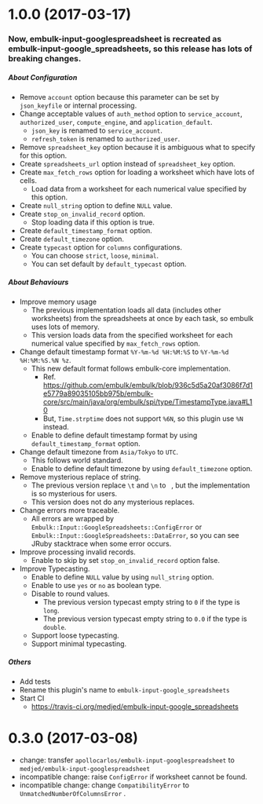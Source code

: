 1.0.0 (2017-03-17)
==================

### Now, embulk-input-googlespreadsheet is recreated as embulk-input-google_spreadsheets, so this release has **lots of breaking changes**.

##### About Configuration
- Remove `account` option because this parameter can be set by `json_keyfile` or internal processing.
- Change acceptable values of `auth_method` option to `service_account`, `authorized_user`, `compute_engine`, and `application_default`.
  - `json_key` is renamed to `service_account`.
  - `refresh_token` is renamed to `authorized_user`.
- Remove `spreadsheet_key` option because it is ambiguous what to specify for this option.
- Create `spreadsheets_url` option instead of `spreadsheet_key` option.
- Create `max_fetch_rows` option for loading a worksheet which have lots of cells.
  - Load data from a worksheet for each numerical value specified by this option.
- Create `null_string` option to define `NULL` value.
- Create `stop_on_invalid_record` option.
  - Stop loading data if this option is true.
- Create `default_timestamp_format` option.
- Create `default_timezone` option.
- Create `typecast` option for `columns` configurations.
  - You can choose `strict`, `loose`, `minimal`.
  - You can set default by `default_typecast` option.

##### About Behaviours
- Improve memory usage
  - The previous implementation loads all data (includes other worksheets) from the spreadsheets at once by each task, so embulk uses lots of memory.
  - This version loads data from the specified worksheet for each numerical value specified by `max_fetch_rows` option.
- Change default timestamp format `%Y-%m-%d %H:%M:%S` to `%Y-%m-%d %H:%M:%S.%N %z`.
  - This new default format follows embulk-core implementation.
    - Ref. https://github.com/embulk/embulk/blob/936c5d5a20af3086f7d1e5779a89035105bb975b/embulk-core/src/main/java/org/embulk/spi/type/TimestampType.java#L10
    - But, `Time.strptime` does not support `%6N`, so this plugin use `%N` instead.
  - Enable to define default timestamp format by using `default_timestamp_format` option.
- Change default timezone from `Asia/Tokyo` to `UTC`.
  - This follows world standard.
  - Enable to define default timezone by using `default_timezone` option.
- Remove mysterious replace of string.
  - The previous version replace `\t` and `\n` to ` `, but the implementation is so mysterious for users.
  - This version does not do any mysterious replaces.
- Change errors more traceable.
  - All errors are wrapped by `Embulk::Input::GoogleSpreadsheets::ConfigError` or `Embulk::Input::GoogleSpreadsheets::DataError`, so you can see JRuby stacktrace when some error occurs.
- Improve processing invalid records.
  - Enable to skip by set `stop_on_invalid_record` option false.
- Improve Typecasting.
  - Enable to define `NULL` value by using `null_string` option.
  - Enable to use `yes` or `no` as boolean type.
  - Disable to round values.
    - The previous version typecast empty string to `0` if the type is `long`.
    - The previous version typecast empty string to `0.0` if the type is `double`.
  - Support loose typecasting.
  - Support minimal typecasting.
  
##### Others
- Add tests
- Rename this plugin's name to `embulk-input-google_spreadsheets`
- Start CI
  - https://travis-ci.org/medjed/embulk-input-google_spreadsheets

0.3.0 (2017-03-08)
==================

- change: transfer `apollocarlos/embulk-input-googlespreadsheet` to `medjed/embulk-input-googlespreadsheet`
- incompatible change: raise `ConfigError` if worksheet cannot be found.
- incompatible change: change `CompatibilityError` to `UnmatchedNumberOfColumnsError` .
